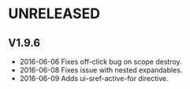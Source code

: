 # UNRELEASED

## V1.9.6

* 2016-06-06 Fixes off-click bug on scope destroy.
* 2016-06-08 Fixes issue with nested expandables.
* 2016-06-09 Adds ui-sref-active-for directive.